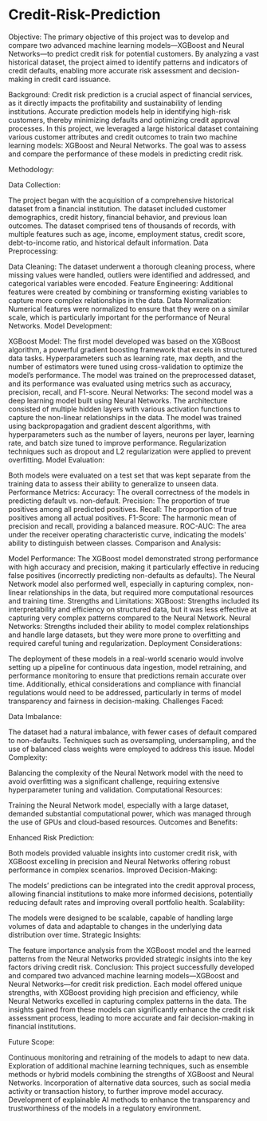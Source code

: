 # Credit-Risk-Prediction
Objective:
The primary objective of this project was to develop and compare two advanced machine learning models—XGBoost and Neural Networks—to predict credit risk for potential customers. By analyzing a vast historical dataset, the project aimed to identify patterns and indicators of credit defaults, enabling more accurate risk assessment and decision-making in credit card issuance.

Background:
Credit risk prediction is a crucial aspect of financial services, as it directly impacts the profitability and sustainability of lending institutions. Accurate prediction models help in identifying high-risk customers, thereby minimizing defaults and optimizing credit approval processes. In this project, we leveraged a large historical dataset containing various customer attributes and credit outcomes to train two machine learning models: XGBoost and Neural Networks. The goal was to assess and compare the performance of these models in predicting credit risk.

Methodology:

Data Collection:

The project began with the acquisition of a comprehensive historical dataset from a financial institution. The dataset included customer demographics, credit history, financial behavior, and previous loan outcomes.
The dataset comprised tens of thousands of records, with multiple features such as age, income, employment status, credit score, debt-to-income ratio, and historical default information.
Data Preprocessing:

Data Cleaning: The dataset underwent a thorough cleaning process, where missing values were handled, outliers were identified and addressed, and categorical variables were encoded.
Feature Engineering: Additional features were created by combining or transforming existing variables to capture more complex relationships in the data.
Data Normalization: Numerical features were normalized to ensure that they were on a similar scale, which is particularly important for the performance of Neural Networks.
Model Development:

XGBoost Model:
The first model developed was based on the XGBoost algorithm, a powerful gradient boosting framework that excels in structured data tasks.
Hyperparameters such as learning rate, max depth, and the number of estimators were tuned using cross-validation to optimize the model’s performance.
The model was trained on the preprocessed dataset, and its performance was evaluated using metrics such as accuracy, precision, recall, and F1-score.
Neural Networks:
The second model was a deep learning model built using Neural Networks. The architecture consisted of multiple hidden layers with various activation functions to capture the non-linear relationships in the data.
The model was trained using backpropagation and gradient descent algorithms, with hyperparameters such as the number of layers, neurons per layer, learning rate, and batch size tuned to improve performance.
Regularization techniques such as dropout and L2 regularization were applied to prevent overfitting.
Model Evaluation:

Both models were evaluated on a test set that was kept separate from the training data to assess their ability to generalize to unseen data.
Performance Metrics:
Accuracy: The overall correctness of the models in predicting default vs. non-default.
Precision: The proportion of true positives among all predicted positives.
Recall: The proportion of true positives among all actual positives.
F1-Score: The harmonic mean of precision and recall, providing a balanced measure.
ROC-AUC: The area under the receiver operating characteristic curve, indicating the models' ability to distinguish between classes.
Comparison and Analysis:

Model Performance:
The XGBoost model demonstrated strong performance with high accuracy and precision, making it particularly effective in reducing false positives (incorrectly predicting non-defaults as defaults).
The Neural Network model also performed well, especially in capturing complex, non-linear relationships in the data, but required more computational resources and training time.
Strengths and Limitations:
XGBoost: Strengths included its interpretability and efficiency on structured data, but it was less effective at capturing very complex patterns compared to the Neural Network.
Neural Networks: Strengths included their ability to model complex relationships and handle large datasets, but they were more prone to overfitting and required careful tuning and regularization.
Deployment Considerations:

The deployment of these models in a real-world scenario would involve setting up a pipeline for continuous data ingestion, model retraining, and performance monitoring to ensure that predictions remain accurate over time.
Additionally, ethical considerations and compliance with financial regulations would need to be addressed, particularly in terms of model transparency and fairness in decision-making.
Challenges Faced:

Data Imbalance:

The dataset had a natural imbalance, with fewer cases of default compared to non-defaults. Techniques such as oversampling, undersampling, and the use of balanced class weights were employed to address this issue.
Model Complexity:

Balancing the complexity of the Neural Network model with the need to avoid overfitting was a significant challenge, requiring extensive hyperparameter tuning and validation.
Computational Resources:

Training the Neural Network model, especially with a large dataset, demanded substantial computational power, which was managed through the use of GPUs and cloud-based resources.
Outcomes and Benefits:

Enhanced Risk Prediction:

Both models provided valuable insights into customer credit risk, with XGBoost excelling in precision and Neural Networks offering robust performance in complex scenarios.
Improved Decision-Making:

The models’ predictions can be integrated into the credit approval process, allowing financial institutions to make more informed decisions, potentially reducing default rates and improving overall portfolio health.
Scalability:

The models were designed to be scalable, capable of handling large volumes of data and adaptable to changes in the underlying data distribution over time.
Strategic Insights:

The feature importance analysis from the XGBoost model and the learned patterns from the Neural Networks provided strategic insights into the key factors driving credit risk.
Conclusion:
This project successfully developed and compared two advanced machine learning models—XGBoost and Neural Networks—for credit risk prediction. Each model offered unique strengths, with XGBoost providing high precision and efficiency, while Neural Networks excelled in capturing complex patterns in the data. The insights gained from these models can significantly enhance the credit risk assessment process, leading to more accurate and fair decision-making in financial institutions.

Future Scope:

Continuous monitoring and retraining of the models to adapt to new data.
Exploration of additional machine learning techniques, such as ensemble methods or hybrid models combining the strengths of XGBoost and Neural Networks.
Incorporation of alternative data sources, such as social media activity or transaction history, to further improve model accuracy.
Development of explainable AI methods to enhance the transparency and trustworthiness of the models in a regulatory environment.
